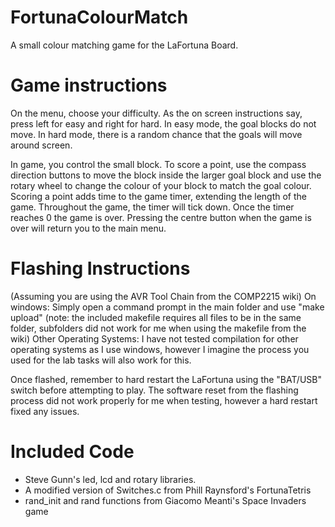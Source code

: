 # FortunaColourMatch
A small colour matching game for the LaFortuna Board.

# Game instructions
On the menu, choose your difficulty. As the on screen instructions say, press left for easy and right for hard.
In easy mode, the goal blocks do not move.
In hard mode, there is a random chance that the goals will move around screen.

In game, you control the small block.
To score a point, use the compass direction buttons to move the block inside the larger goal block and use the rotary wheel to change the colour of your block to match the goal colour.
Scoring a point adds time to the game timer, extending the length of the game.
Throughout the game, the timer will tick down.
Once the timer reaches 0 the game is over.
Pressing the centre button when the game is over will return you to the main menu.

# Flashing Instructions
(Assuming you are using the AVR Tool Chain from the COMP2215 wiki)
On windows: Simply open a command prompt in the main folder and use "make upload" 
(note: the included makefile requires all files to be in the same folder, subfolders did not work for me when using the makefile from the wiki)
Other Operating Systems: I have not tested compilation for other operating systems as I use windows, however I imagine the process you used for the lab tasks will also work for this.

Once flashed, remember to hard restart the LaFortuna using the "BAT/USB" switch before attempting to play. The software reset from the flashing process did not work properly for me when testing, however a hard restart fixed any issues.

# Included Code
+ Steve Gunn's led, lcd and rotary libraries.
+ A modified version of Switches.c from Phill Raynsford's FortunaTetris
+ rand_init and rand functions from  Giacomo Meanti's Space Invaders game
